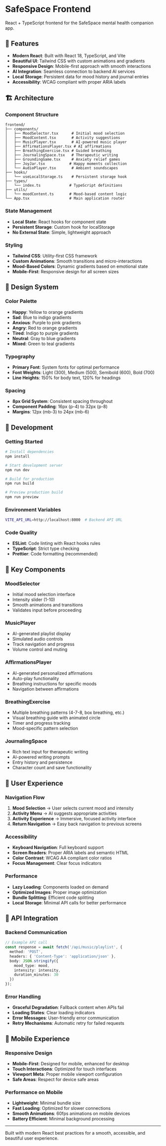 # SafeSpace Frontend

React + TypeScript frontend for the SafeSpace mental health companion app.

## 🚀 Features

- **Modern React**: Built with React 18, TypeScript, and Vite
- **Beautiful UI**: Tailwind CSS with custom animations and gradients
- **Responsive Design**: Mobile-first approach with smooth interactions
- **AI Integration**: Seamless connection to backend AI services
- **Local Storage**: Persistent data for mood history and journal entries
- **Accessibility**: WCAG compliant with proper ARIA labels

## 🏗️ Architecture

### Component Structure
```
frontend/
├── components/
│   ├── MoodSelector.tsx      # Initial mood selection
│   ├── MoodContent.tsx       # Activity suggestions
│   ├── MusicPlayer.tsx       # AI-powered music player
│   ├── AffirmationsPlayer.tsx # AI affirmations
│   ├── BreathingExercise.tsx # Guided breathing
│   ├── JournalingSpace.tsx   # Therapeutic writing
│   ├── GroundingGame.tsx     # Anxiety relief games
│   ├── JoyJar.tsx           # Happy moments collection
│   └── AudioPlayer.tsx       # Ambient soundscapes
├── hooks/
│   └── useLocalStorage.ts    # Persistent storage hook
├── types/
│   └── index.ts             # TypeScript definitions
├── utils/
│   └── moodContent.ts       # Mood-based content logic
└── App.tsx                  # Main application router
```

### State Management
- **Local State**: React hooks for component state
- **Persistent Storage**: Custom hook for localStorage
- **No External State**: Simple, lightweight approach

### Styling
- **Tailwind CSS**: Utility-first CSS framework
- **Custom Animations**: Smooth transitions and micro-interactions
- **Mood-Based Colors**: Dynamic gradients based on emotional state
- **Mobile-First**: Responsive design for all screen sizes

## 🎨 Design System

### Color Palette
- **Happy**: Yellow to orange gradients
- **Sad**: Blue to indigo gradients  
- **Anxious**: Purple to pink gradients
- **Angry**: Red to orange gradients
- **Tired**: Indigo to purple gradients
- **Neutral**: Gray to blue gradients
- **Mixed**: Green to teal gradients

### Typography
- **Primary Font**: System fonts for optimal performance
- **Font Weights**: Light (300), Medium (500), Semibold (600), Bold (700)
- **Line Heights**: 150% for body text, 120% for headings

### Spacing
- **8px Grid System**: Consistent spacing throughout
- **Component Padding**: 16px (p-4) to 32px (p-8)
- **Margins**: 12px (mb-3) to 24px (mb-6)

## 🔧 Development

### Getting Started
```bash
# Install dependencies
npm install

# Start development server
npm run dev

# Build for production
npm run build

# Preview production build
npm run preview
```

### Environment Variables
```bash
VITE_API_URL=http://localhost:8000  # Backend API URL
```

### Code Quality
- **ESLint**: Code linting with React hooks rules
- **TypeScript**: Strict type checking
- **Prettier**: Code formatting (recommended)

## 🧩 Key Components

### MoodSelector
- Initial mood selection interface
- Intensity slider (1-10)
- Smooth animations and transitions
- Validates input before proceeding

### MusicPlayer
- AI-generated playlist display
- Simulated audio controls
- Track navigation and progress
- Volume control and muting

### AffirmationsPlayer
- AI-generated personalized affirmations
- Auto-play functionality
- Breathing instructions for specific moods
- Navigation between affirmations

### BreathingExercise
- Multiple breathing patterns (4-7-8, box breathing, etc.)
- Visual breathing guide with animated circle
- Timer and progress tracking
- Mood-specific pattern selection

### JournalingSpace
- Rich text input for therapeutic writing
- AI-powered writing prompts
- Entry history and persistence
- Character count and save functionality

## 🎯 User Experience

### Navigation Flow
1. **Mood Selection** → User selects current mood and intensity
2. **Activity Menu** → AI suggests appropriate activities
3. **Activity Experience** → Immersive, focused activity interface
4. **Return Navigation** → Easy back navigation to previous screens

### Accessibility
- **Keyboard Navigation**: Full keyboard support
- **Screen Readers**: Proper ARIA labels and semantic HTML
- **Color Contrast**: WCAG AA compliant color ratios
- **Focus Management**: Clear focus indicators

### Performance
- **Lazy Loading**: Components loaded on demand
- **Optimized Images**: Proper image optimization
- **Bundle Splitting**: Efficient code splitting
- **Local Storage**: Minimal API calls for better performance

## 🔌 API Integration

### Backend Communication
```typescript
// Example API call
const response = await fetch('/api/music/playlist', {
  method: 'POST',
  headers: { 'Content-Type': 'application/json' },
  body: JSON.stringify({
    mood_type: mood,
    intensity: intensity,
    duration_minutes: 30
  })
});
```

### Error Handling
- **Graceful Degradation**: Fallback content when APIs fail
- **Loading States**: Clear loading indicators
- **Error Messages**: User-friendly error communication
- **Retry Mechanisms**: Automatic retry for failed requests

## 📱 Mobile Experience

### Responsive Design
- **Mobile-First**: Designed for mobile, enhanced for desktop
- **Touch Interactions**: Optimized for touch interfaces
- **Viewport Meta**: Proper mobile viewport configuration
- **Safe Areas**: Respect for device safe areas

### Performance on Mobile
- **Lightweight**: Minimal bundle size
- **Fast Loading**: Optimized for slower connections
- **Smooth Animations**: 60fps animations on mobile devices
- **Battery Efficient**: Minimal background processing

---

Built with modern React best practices for a smooth, accessible, and beautiful user experience.